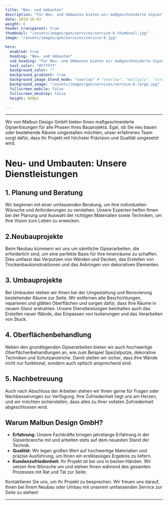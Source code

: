 ```yaml
---
title: "Neu- und Umbauten"
description: "Für Neu- und Umbauten bieten wir maßgeschneiderte Gipserlösungen, die Funktionalität und moderne Gestaltung vereinen."
date: 2019-10-03
weight: 6
header_transparent: true
thumbnail: "/assets/images/gen/services/service-6-thumbnail.jpg"
image: "/assets/images/gen/services/service-6.jpg"

hero:
  enabled: true
  heading: "Neu- und Umbauten"
  sub_heading: "Für Neu- und Umbauten bieten wir maßgeschneiderte Gipserlösungen, die Funktionalität und moderne Gestaltung vereinen."
  text_color: "#ffffff"
  background_color: ""
  background_gradient: true
  background_image_blend_mode: "overlay" # "overlay", "multiply", "screen"
  background_image: "/assets/images/gen/services/service-6-large.jpg"
  fullscreen_mobile: false
  fullscreen_desktop: false
  height: 660px
  
---
```


---

Wir von Malbun Design GmbH bieten Ihnen maßgeschneiderte Gipserlösungen für alle Phasen Ihres Bauprojekts. Egal, ob Sie neu bauen oder bestehende Räume umgestalten möchten, unser erfahrenes Team sorgt dafür, dass Ihr Projekt mit höchster Präzision und Qualität umgesetzt wird.

# Neu- und Umbauten: Unsere Dienstleistungen

## 1. Planung und Beratung 
Wir beginnen mit einer umfassenden Beratung, um Ihre individuellen Wünsche und Anforderungen zu verstehen. Unsere Experten helfen Ihnen bei der Planung und Auswahl der richtigen Materialien sowie Techniken, um Ihre Vision zum Leben zu erwecken.

## 2.Neubauprojekte 
Beim Neubau kümmern wir uns um sämtliche Gipserarbeiten, die erforderlich sind, um eine perfekte Basis für Ihre Innenräume zu schaffen. Dies umfasst das Verputzen von Wänden und Decken, das Erstellen von Trockenbaukonstruktionen und das Anbringen von dekorativen Elementen.

## 3. Umbauprojekte
Bei Umbauten stehen wir Ihnen bei der Umgestaltung und Renovierung bestehender Räume zur Seite. Wir entfernen alte Beschichtungen, reparieren und glätten Oberflächen und sorgen dafür, dass Ihre Räume in neuem Glanz erstrahlen. Unsere Dienstleistungen beinhalten auch das Erstellen neuer Wände, das Einpassen von Isolierungen und das Verarbeiten von Stuck.

## 4. Oberflächenbehandlung
Neben den grundlegenden Gipserarbeiten bieten wir auch hochwertige Oberflächenbehandlungen an, wie zum Beispiel Spezialputze, dekorative Techniken und Schutzanstriche. Damit stellen wir sicher, dass Ihre Wände nicht nur funktional, sondern auch optisch ansprechend sind.

## 5. Nachbetreuung
Auch nach Abschluss der Arbeiten stehen wir Ihnen gerne für Fragen oder Nachbesserungen zur Verfügung. Ihre Zufriedenheit liegt uns am Herzen, und wir möchten sicherstellen, dass alles zu Ihrer vollsten Zufriedenheit abgeschlossen wird.

## Warum Malbun Design GmbH?

- **Erfahrung:** Unsere Fachkräfte bringen jahrelange Erfahrung in der Gipserbranche mit und arbeiten stets auf dem neuesten Stand der Technik.
- **Qualität:** Wir legen großen Wert auf hochwertige Materialien und präzise Ausführung, um Ihnen ein erstklassiges Ergebnis zu liefern.
- **Kundenzufriedenheit:** Ihr Projekt ist bei uns in besten Händen. Wir setzen Ihre Wünsche um und stehen Ihnen während des gesamten Prozesses mit Rat und Tat zur Seite.

Kontaktieren Sie uns, um Ihr Projekt zu besprechen. Wir freuen uns darauf, Ihnen bei Ihrem Neubau oder Umbau mit unserem umfassenden Service zur Seite zu stehen!

---
